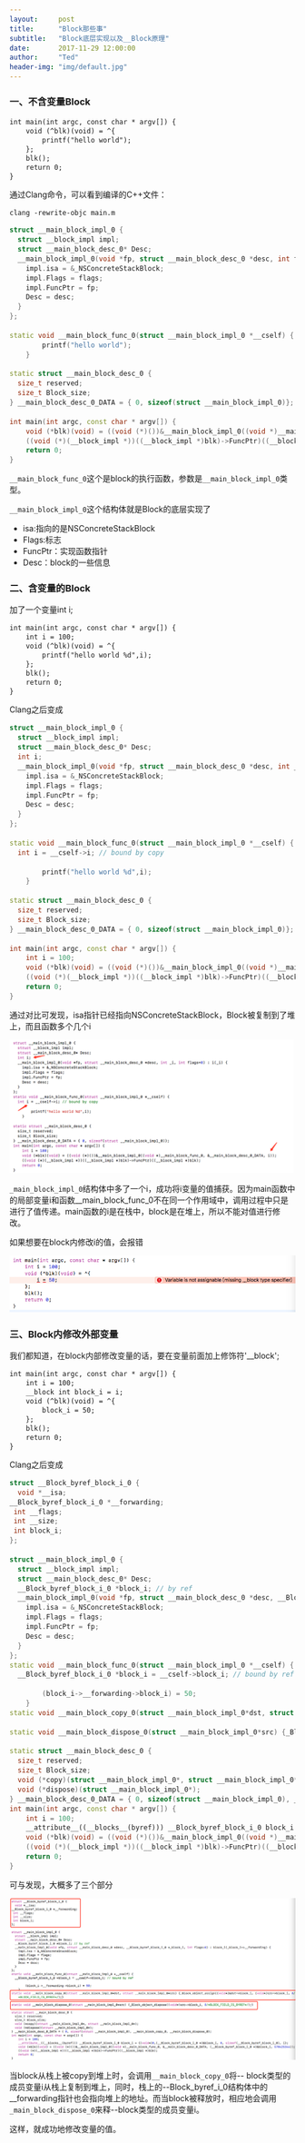 ```yaml
---
layout:     post
title:      "Block那些事"
subtitle:   "Block底层实现以及__Block原理"
date:       2017-11-29 12:00:00
author:     "Ted"
header-img: "img/default.jpg"
---
```


### 一、不含变量Block

```objc
int main(int argc, const char * argv[]) {
    void (^blk)(void) = ^{
        printf("hello world");
    };
    blk();
    return 0;
}
```

通过Clang命令，可以看到编译的C++文件：

```
clang -rewrite-objc main.m
```

```c++
struct __main_block_impl_0 {
  struct __block_impl impl;
  struct __main_block_desc_0* Desc;
  __main_block_impl_0(void *fp, struct __main_block_desc_0 *desc, int flags=0) {
    impl.isa = &_NSConcreteStackBlock;
    impl.Flags = flags;
    impl.FuncPtr = fp;
    Desc = desc;
  }
};

static void __main_block_func_0(struct __main_block_impl_0 *__cself) {
        printf("hello world");
    }

static struct __main_block_desc_0 {
  size_t reserved;
  size_t Block_size;
} __main_block_desc_0_DATA = { 0, sizeof(struct __main_block_impl_0)};

int main(int argc, const char * argv[]) {
    void (*blk)(void) = ((void (*)())&__main_block_impl_0((void *)__main_block_func_0, &__main_block_desc_0_DATA));
    ((void (*)(__block_impl *))((__block_impl *)blk)->FuncPtr)((__block_impl *)blk);
    return 0;
}
```

`__main_block_func_0`这个是block的执行函数，参数是`__main_block_impl_0`类型。

`__main_block_impl_0`这个结构体就是Block的底层实现了

- isa:指向的是NSConcreteStackBlock
- Flags:标志
- FuncPtr：实现函数指针
- Desc：block的一些信息

### 二、含变量的Block

加了一个变量int i;

```objc
int main(int argc, const char * argv[]) {
    int i = 100;
    void (^blk)(void) = ^{
        printf("hello world %d",i);
    };
    blk();
    return 0;
}
```

Clang之后变成

```c++
struct __main_block_impl_0 {
  struct __block_impl impl;
  struct __main_block_desc_0* Desc;
  int i;
  __main_block_impl_0(void *fp, struct __main_block_desc_0 *desc, int _i, int flags=0) : i(_i) {
    impl.isa = &_NSConcreteStackBlock;
    impl.Flags = flags;
    impl.FuncPtr = fp;
    Desc = desc;
  }
};

static void __main_block_func_0(struct __main_block_impl_0 *__cself) {
  int i = __cself->i; // bound by copy

        printf("hello world %d",i);
    }

static struct __main_block_desc_0 {
  size_t reserved;
  size_t Block_size;
} __main_block_desc_0_DATA = { 0, sizeof(struct __main_block_impl_0)};

int main(int argc, const char * argv[]) {
    int i = 100;
    void (*blk)(void) = ((void (*)())&__main_block_impl_0((void *)__main_block_func_0, &__main_block_desc_0_DATA, i));
    ((void (*)(__block_impl *))((__block_impl *)blk)->FuncPtr)((__block_impl *)blk);
    return 0;
}
```

通过对比可发现，isa指针已经指向NSConcreteStackBlock，Block被复制到了堆上，而且函数多个几个i

![img](/img/Simple_2/03.png)

`_main_block_impl_0`结构体中多了一个i，成功将i变量的值捕获。因为main函数中的局部变量i和函数__main_block_func_0不在同一个作用域中，调用过程中只是进行了值传递。main函数的i是在栈中，block是在堆上，所以不能对值进行修改。

如果想要在block内修改i的值，会报错

![img](/img/Simple_2/04.png)

### 三、Block内修改外部变量

我们都知道，在block内部修改变量的话，要在变量前面加上修饰符'__block';

```Objc
int main(int argc, const char * argv[]) {
    int i = 100;
    __block int block_i = i;
    void (^blk)(void) = ^{
        block_i = 50;
    };
    blk();
    return 0;
}
```

Clang之后变成

```c++
struct __Block_byref_block_i_0 {
  void *__isa;
__Block_byref_block_i_0 *__forwarding;
 int __flags;
 int __size;
 int block_i;
};

struct __main_block_impl_0 {
  struct __block_impl impl;
  struct __main_block_desc_0* Desc;
  __Block_byref_block_i_0 *block_i; // by ref
  __main_block_impl_0(void *fp, struct __main_block_desc_0 *desc, __Block_byref_block_i_0 *_block_i, int flags=0) : block_i(_block_i->__forwarding) {
    impl.isa = &_NSConcreteStackBlock;
    impl.Flags = flags;
    impl.FuncPtr = fp;
    Desc = desc;
  }
};
static void __main_block_func_0(struct __main_block_impl_0 *__cself) {
  __Block_byref_block_i_0 *block_i = __cself->block_i; // bound by ref

        (block_i->__forwarding->block_i) = 50;
    }
static void __main_block_copy_0(struct __main_block_impl_0*dst, struct __main_block_impl_0*src) {_Block_object_assign((void*)&dst->block_i, (void*)src->block_i, 8/*BLOCK_FIELD_IS_BYREF*/);}

static void __main_block_dispose_0(struct __main_block_impl_0*src) {_Block_object_dispose((void*)src->block_i, 8/*BLOCK_FIELD_IS_BYREF*/);}

static struct __main_block_desc_0 {
  size_t reserved;
  size_t Block_size;
  void (*copy)(struct __main_block_impl_0*, struct __main_block_impl_0*);
  void (*dispose)(struct __main_block_impl_0*);
} __main_block_desc_0_DATA = { 0, sizeof(struct __main_block_impl_0), __main_block_copy_0, __main_block_dispose_0};
int main(int argc, const char * argv[]) {
    int i = 100;
    __attribute__((__blocks__(byref))) __Block_byref_block_i_0 block_i = {(void*)0,(__Block_byref_block_i_0 *)&block_i, 0, sizeof(__Block_byref_block_i_0), i};
    void (*blk)(void) = ((void (*)())&__main_block_impl_0((void *)__main_block_func_0, &__main_block_desc_0_DATA, (__Block_byref_block_i_0 *)&block_i, 570425344));
    ((void (*)(__block_impl *))((__block_impl *)blk)->FuncPtr)((__block_impl *)blk);
    return 0;
}
```

可与发现，大概多了三个部分

![img](/img/Simple_2/05.png)

当block从栈上被copy到堆上时，会调用`__main_block_copy_0`将-- block类型的成员变量i从栈上复制到堆上，同时，栈上的--Block_byref_i_0结构体中的__forwarding指针也会指向堆上的地址。而当block被释放时，相应地会调用`_main_block_dispose_0`来释--block类型的成员变量i。

这样，就成功地修改变量的值。